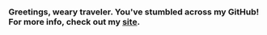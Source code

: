 ### Greetings, weary traveler. You've stumbled across my GitHub! For more info, check out my [site](https://adrian154.github.io).
